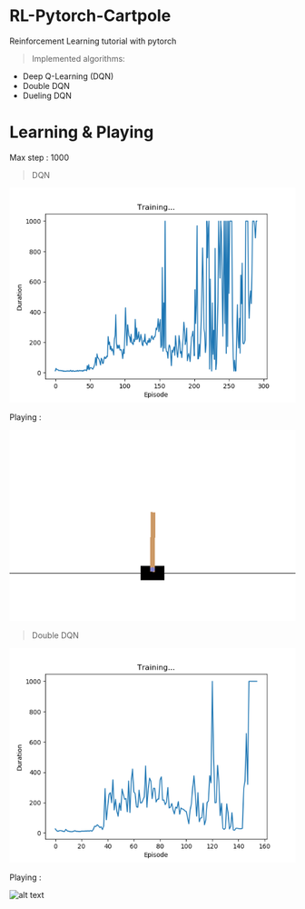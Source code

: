 # RL-Pytorch-Cartpole
Reinforcement Learning tutorial with pytorch

> Implemented algorithms:

* Deep Q-Learning (DQN)
* Double DQN
* Dueling DQN

# Learning & Playing
Max step : 1000

> DQN

![alt text](/img/1_dqn_score.png "Learning(Max Steps: 1000)")

Playing :

![alt text](/img/1_dqn_play.gif "Playing")

> Double DQN

![alt text](/img/2_double_dqn_score.png "Learning(Max Steps: 1000)")

Playing :

![alt text](/img/2_double_dqn_play.gif "Playing")
